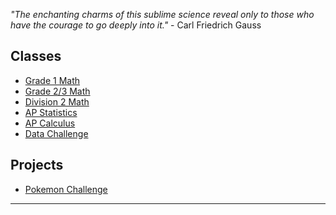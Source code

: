 *"The enchanting charms of this sublime science reveal only to those who have the courage to go deeply into it."* - Carl Friedrich Gauss 

## Classes 
* [Grade 1 Math](grade1.md)
* [Grade 2/3 Math](grade23.md)
* [Division 2 Math](Div2.md)
* [AP Statistics](APstatistics.md)
* [AP Calculus](Calculus.md)
* [Data Challenge](datachallenge.md)

## Projects

* <a href="https://MerrickMath.github.io/MerrickMath.github.io-PokemonChallenge/"> Pokemon Challenge</a> 

---



